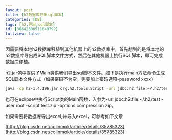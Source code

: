 ```yaml
---
layout: post
title: [h2数据库导出sql脚本]
categories: [DB]
tags: [h2,导出,sql脚本]
id: [36642300511649792]
fullview: false
---
```


因需要将本地h2数据库移植到其他机器上的h2数据库中，首先想到的是将本地的h2数据库导出成SQL脚本文件方式，然后在其他机器上执行SQL脚本，即可完成数据库移植。

h2.jar包中提供了Main类供我们导出sql脚本文件。如下是执行main方法命令生成SQL脚本文件方式（如果密码不为空，则要加上密码选项-password xxxx）

```bash
java -cp h2-1.4.196.jar org.h2.tools.Script -url jdbc:h2:file:~/.h2/test -user root -script test.zip -options compression zip
```

也可在eclipse中执行Script类的Main函数，入参为-url jdbc:h2:file:~/.h2/test -user root -script test.zip -options compression zip。

如果需要将数据库导出excel,并导入excel，可参考如下文章

[http://blog.csdn.net/colinmok/article/details/35785323](http://blog.csdn.net/colinmok/article/details/35785323) 

